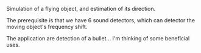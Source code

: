 Simulation of a flying object, and estimation of its direction.

The prerequisite is that we have 6 sound detectors, which can detector the moving object's frequency shift.

The application are detection of a bullet... I'm thinking of some beneficial uses.






